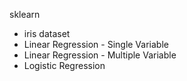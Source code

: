 sklearn

- iris dataset
- Linear Regression - Single Variable
- Linear Regression - Multiple Variable
- Logistic Regression
